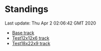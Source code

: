 # Standings

Last update: Thu Apr  2 02:06:42 GMT 2020

* [Base track](comps/Base/2020-04-02/standings.md)
* [Test12x12x6 track](comps/Test12x12x6/2020-04-02/standings.md)
* [Test18x22x9 track](comps/Test18x22x9/2020-04-02/standings.md)
